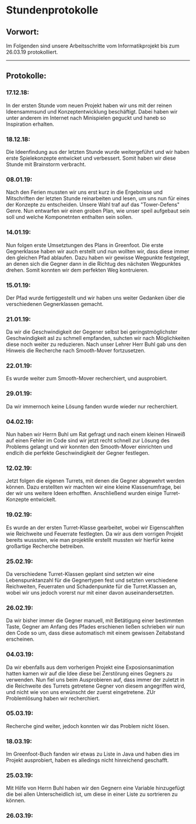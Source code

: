 Stundenprotokolle
=
## Vorwort:
Im Folgenden sind unsere Arbeitsschritte vom Informatikprojekt bis zum 26.03.19 protokolliert.
***
## Protokolle:

### 17.12.18:
In der ersten Stunde vom neuen Projekt haben wir uns mit der reinen Ideensammsund und Konzeptentwicklung beschäftigt.
Dabei haben wir unter anderem im Internet nach Minispielen geguckt und haneb so Inspiration erhalten.

### 18.12.18:
Die  Ideenfindung aus der letzten Stunde wurde weitergeführt und wir haben erste Spielekonzepte entwicket und verbessert.
Somit haben wir diese Stunde mit Brainstorm verbracht.

### 08.01.19:
Nach den Ferien mussten wir uns erst kurz in die Ergebnisse und Mitschriften der letzten Stunde reinarbeiten und lesen, um uns 
nun für eines der Konzepte zu entscheiden. Unsere Wahl traf auf das "Tower-Defens" Genre. Nun entwarfen wir einen groben Plan,
wie unser speil aufgebaut sein soll und welche Komponetnten enthalten sein sollen.

### 14.01.19:
Nun folgen erste Umsetztungen des Plans in Greenfoot. Die erste Gegnerklasse haben wir auch erstellt und nun wollten wir, dass
diese immer den gleichen Pfad ablaufen. Dazu haben wir gewisse Wegpunkte festgelegt, an denen sich die Gegner dann in 
die Richtug des nächsten Wegpunktes drehen. Somit konnten wir dem perfekten Weg kontruieren.

### 15.01.19:
Der Pfad wurde fertiggestellt und wir haben uns weiter Gedanken über die verschiedenen Gegnerklassen gemacht.

### 21.01.19:
Da wir die Geschwindigkeit der Gegener selbst bei geringstmöglichster Geschwindigkeit asl zu schmell empfanden, suhcten wir 
nach Möglichkeiten diese noch weiter zu reduzieren. Nach unser Lehrer Herr Buhl gab uns den Hinweis die Recherche nach 
Smooth-Mover fortzusetzen.

### 22.01.19:
Es wurde weiter zum Smooth-Mover recherchiert, und ausprobiert.

### 29.01.19:
Da wir immernoch keine Lösung fanden wurde wieder nur recherchiert.

### 04.02.19:
Nun haben wir Herrn Buhl um Rat gefragt und nach einem kleinen Hinweiß auf einen Fehler im Code sind wir jetzt recht schnell
zur Lösung des Problems gelangt und wir konnten den Smooth-Mover einrichten und endlcih die perfekte Geschwindigkeit der 
Gegner festlegen.

### 12.02.19:
Jetzt folgen die eigenen Turrets, mit denen die Gegner abgewehrt werden können. Dazu erstellten wir machten wir eine 
kleine Klassenumfrage, bei der wir uns weitere Ideen erhofften. Anschließend wurden einige Turret-Konzepte entwickelt.

### 19.02.19:
Es wurde an der ersten Turret-Klasse gearbeitet, wobei wir Eigenscahften wie Reichweite und Feuerrate festlegten. Da wir aus 
dem vorrigen Projekt bereits wusssten, wie man projektile erstellt mussten wir hierfür keine großartige Recherche betreiben.

### 25.02.19:
Da verschiedene Turret-Klassen geplant sind setzten wir eine Lebenspunktanzahl für die Gegnertypen fest und setzten 
verschiedene Reichweiten, Feuerraten und Schadenpunkte für die Turret.Klassen an, wobei wir uns jedoch vorerst nur mit 
einer davon auseinandersetzten.

### 26.02.19:
Da wir bisher immer die Gegner manuell, mit Betätigung einer bestimmten Taste, Gegner am Anfang des Pfades erschienen ließen
schrieben wir nun den Code so um, dass diese automatisch mit einem gewissen Zeitabstand erscheinen.

### 04.03.19:
Da wir ebenfalls aus dem vorherigen Projekt eine Exposionsanimation hatten kamen wir auf die Idee diese bei Zerstörung 
eines Gegners zu verwenden. Nun fiel uns beim Ausprobieren auf, dass immer der zuletzt in die Reichweite des Turrets
getretene Gegner von diesem angegriffen wird, und nicht wie von uns erwünscht der zuerst eingetretene. ZUr Problemlösung 
haben wir recherchiert.

### 05.03.19:
Recherche gind weiter, jedoch konnten wir das Problem nicht lösen.

### 18.03.19:
Im Greenfoot-Buch fanden wir etwas zu Liste in Java und haben dies im Projekt ausprobiert, haben es alledings nicht hinreichend
geschafft.

### 25.03.19:
Mit Hilfe von Herrn Buhl haben wir den Gegnern eine Variable hinzugefügt die bei allen Unterscheidlich ist, um diese in einer Liste zu sortrieren zu können.

### 26.03.19:

